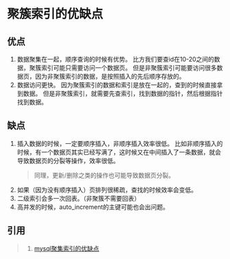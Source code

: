 # 聚簇索引的优缺点

## 优点

1. 数据聚集在一起，顺序查询的时候有优势。
   比方我们要查id在10-20之间的数据，聚簇索引可能只需要访问一个数据页。
   但是非聚簇索引可能要访问很多数据页，因为非聚簇索引的数据，是按照插入的先后顺序存放的。
2. 数据访问更快。
   因为聚簇索引的数据和索引是放在一起的，查到的时候直接拿到数据。
   但是非聚簇索引，就需要先查索引，找到数据的指针，然后根据指针找到数据。

## 缺点

1. 插入数据的时候，一定要顺序插入，非顺序插入效率很低。
   比如非顺序插入的时候，有一个数据页其实已经写满了，这时候又在中间插入了一条数据，就会导致数据页的分裂等操作，效率很低。
   >同理，更新/删除之类的操作也可能导致数据页分裂。
2. 如果（因为没有顺序插入）页排列很稀疏，查找的时候效率会变低。
3. 二级索引会多一次回表。（非聚簇不需要回表）
4. 高并发的时候，auto_increment的主键可能也会出问题。

## 引用
>1. [mysql聚集索引的优缺点](https://www.cnblogs.com/xiaoboluo768/p/5165690.html)
